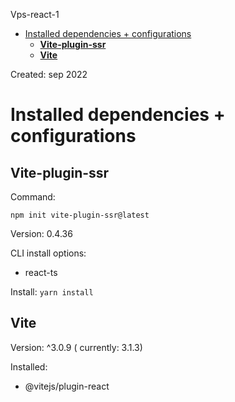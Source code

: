 Vps-react-1

- [Installed dependencies + configurations](#installed-dependencies--configurations)
  - [**Vite-plugin-ssr**](#vite-plugin-ssr)
  - [**Vite**](#vite)

Created: sep 2022
# Installed dependencies + configurations

## **Vite-plugin-ssr**

Command:

`npm init vite-plugin-ssr@latest`

Version: 0.4.36

CLI install options:

- react-ts

Install:
`yarn install`

## **Vite**

Version: ^3.0.9 ( currently: 3.1.3)

Installed:

- @vitejs/plugin-react
